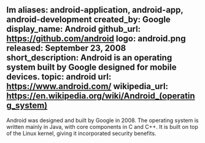 Im
aliases: android-application, android-app, android-development
created_by: Google
display_name: Android
github_url: https://github.com/android
logo: android.png
released: September 23, 2008
short_description: Android is an operating system built by Google designed for mobile
  devices.
topic: android
url: https://www.android.com/
wikipedia_url: https://en.wikipedia.org/wiki/Android_(operating_system)
---
Android was designed and built by Google in 2008. The operating system is written mainly in Java, with core components in C and C++. It is built on top of the Linux kernel, giving it incorporated security benefits.

